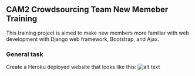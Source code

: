 ## CAM2 Crowdsourcing Team New Memeber Training

This training project is aimed to make new members more familiar with web development with Django web framework, Bootstrap, and Ajax. 

### General task

Create a Heroku deployed website that looks like this: 
![alt text](https://github.com/Crowdsourcing/ "Logo Title Text 1")
